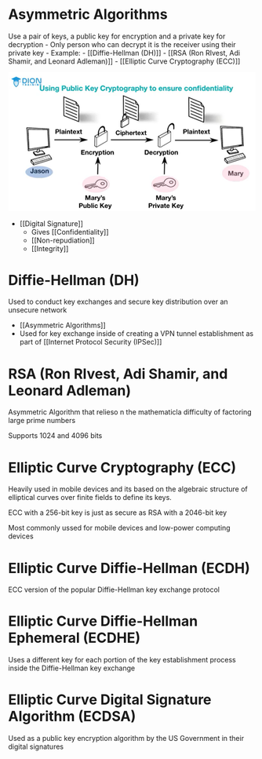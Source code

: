 # Asymmetric Algorithms

Use a pair of keys, a public key for encryption and a private key for decryption
    - Only person who can decrypt it is the receiver using their private key
    - Example:
      - [[Diffie-Hellman (DH)]]
      - [[RSA (Ron RIvest, Adi Shamir, and Leonard Adleman)]]
      - [[Elliptic Curve Cryptography (ECC)]]

![Public Key Cryptography](image.png)

- [[Digital Signature]]
  - Gives [[Confidentiality]]
  - [[Non-repudiation]]
  - [[Integrity]]

# Diffie-Hellman (DH)

Used to conduct key exchanges and secure key distribution over an unsecure network
- [[Asymmetric Algorithms]]
- Used for key exchange inside of creating a VPN tunnel establishment as part of [[Internet Protocol Security (IPSec)]]

# RSA (Ron RIvest, Adi Shamir, and Leonard Adleman)

Asymmetric Algorithm that relieso n the mathematicla difficulty of factoring large prime numbers

Supports 1024 and 4096 bits

# Elliptic Curve Cryptography (ECC)

Heavily used in mobile devices and its based on the algebraic structure of elliptical curves over finite fields to define its keys.

ECC with a 256-bit key is just as secure as RSA with a 2046-bit key

Most commonly ussed for mobile devices and low-power computing devices

# Elliptic Curve Diffie-Hellman (ECDH)

ECC version of the popular Diffie-Hellman key exchange protocol

# Elliptic Curve Diffie-Hellman Ephemeral (ECDHE)

Uses a different key for each portion of the key establishment process inside the Diffie-Hellman key exchange

# Elliptic Curve Digital Signature Algorithm (ECDSA)

Used as a public key encryption algorithm by the US Government in their digital signatures